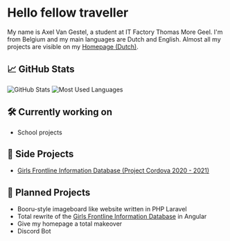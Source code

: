 # Hello fellow traveller
My name is Axel Van Gestel, a student at IT Factory Thomas More Geel. I'm from Belgium and my main languages are Dutch and English. Almost all my projects are visible on my [Homepage (Dutch)](https://vangestelaxel.sinners.be/).

## 📈 GitHub Stats
<p float="left">
    <a>
        <img align="top" src="https://github-readme-stats.vercel.app/api?username=A-Van-Gestel&count_private=true&show_icons=true&hide_rank=true&hide_border=true"  alt="GitHub Stats"/>
    </a>
    <a>
        <img align="top" src="https://github-readme-stats.vercel.app/api/top-langs/?username=A-Van-Gestel&layout=compact&hide_border=true&exclude_repo=6TEW-GIP-Arduino-CO2_meettoestel,TM_Sass_framework"  alt="Most Used Languages"/>
    </a>
</p>

## 🛠 Currently working on
- School projects
  
## 📂 Side Projects
- [Girls Frontline Information Database (Project Cordova 2020 - 2021)](https://github.com/A-Van-Gestel/2APPAI1-CORDOVA-Project_Cordova_2020-2021)

## 🤔 Planned Projects
- Booru-style imageboard like website written in PHP Laravel
- Total rewrite of the [Girls Frontline Information Database](https://github.com/A-Van-Gestel/2APPAI1-CORDOVA-Project_Cordova_2020-2021) in Angular
- Give my homepage a total makeover
- Discord Bot
